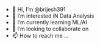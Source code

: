 - 👋 Hi, I’m @brijesh391
- 👀 I’m interested iN Data Analysis
- 🌱 I’m currently learning ML/AI
- 💞️ I’m looking to collaborate on 
- 📫 How to reach me ...

<!---
brijesh391/brijesh391 is a ✨ special ✨ repository because its `README.md` (this file) appears on your GitHub profile.
You can click the Preview link to take a look at your changes.
--->
